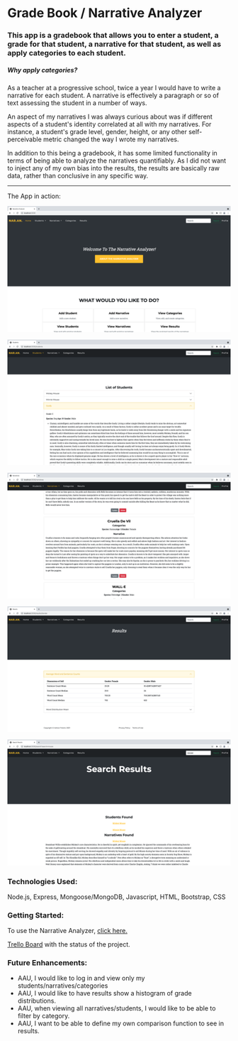 # Grade Book / Narrative Analyzer

### This app is a gradebook that allows you to enter a student, a grade for that student, a narrative for that student, as well as apply categories to each student.

##### Why apply categories?
As a teacher at a progressive school, twice a year I would have to write a narrative for each student. A narrative is effectively a paragraph or so of text assessing the student in a number of ways.  

An aspect of my narratives I was always curious about was if different aspects of a student's identity correlated at all with my narratives. For instance, a student's grade level,  gender, height, or any other self-perceivable metric changed the way I wrote my narratives.  

In addition to this being a gradebook, it has some limited functionality in terms of being able to analyze the narratives quantifiably. As I did not want to inject any of my own bias into the results, the results are basically raw data, rather than conclusive in any specific way.

***

The App in action:

![Landing Page](https://github.com/adrianferenc/narrative-analyzer/blob/main/screenshots/NA%20Landing%20Page.png?raw=true)

![Student List](https://github.com/adrianferenc/narrative-analyzer/blob/main/screenshots/NA%20List%20of%20Students.png?raw=true)

![Narrative List](https://github.com/adrianferenc/narrative-analyzer/blob/main/screenshots/NA%20Narratives.png?raw=true)

![Results](https://github.com/adrianferenc/narrative-analyzer/blob/main/screenshots/NA%20Results.png?raw=true)

![Search Results](https://github.com/adrianferenc/narrative-analyzer/blob/main/screenshots/NA%20Search%20Results.png?raw=true)

### Technologies Used:

Node.js, Express, Mongoose/MongoDB, Javascript, HTML, Bootstrap, CSS


### Getting Started:

To use the Narrative Analyzer, [click here.](https://narrative-analyzer.herokuapp.com/)


[Trello Board](https://trello.com/b/y1dv9k0z/build-out-na-app) with the status of the project.

### Future Enhancements:
- AAU, I would like to log in and view only my students/narratives/categories
- AAU, I would like to have results show a histogram of grade distributions.
- AAU, when viewing all narratives/students, I would like to be able to filter by category.
- AAU, I want to be able to define my own comparison function to see in results.
